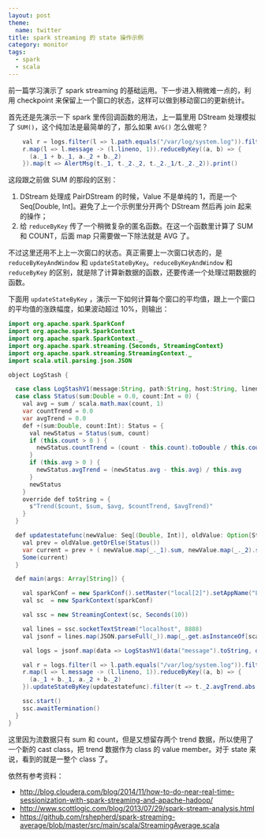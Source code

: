 ```yaml
---
layout: post
theme:
  name: twitter
title: spark streaming 的 state 操作示例
category: monitor
tags:
  - spark
  - scala
---
```


前一篇学习演示了 spark streaming 的基础运用。下一步进入稍微难一点的，利用 checkpoint 来保留上一个窗口的状态，这样可以做到移动窗口的更新统计。

首先还是先演示一下 spark 里传回调函数的用法，上一篇里用 DStream 处理模拟了 `SUM()`，这个纯加法是最简单的了，那么如果 `AVG()` 怎么做呢？

```java
    val r = logs.filter(l => l.path.equals("/var/log/system.log")).filter(l => l.lineno > 70)
    r.map(l => l.message -> (l.lineno, 1)).reduceByKey((a, b) => {
      (a._1 + b._1, a._2 + b._2)
    }).map(t => AlertMsg(t._1, t._2._2, t._2._1/t._2._2)).print()
```

这段跟之前做 SUM 的那段的区别：

1. DStream 处理成 PairDStream 的时候，Value 不是单纯的 1，而是一个 Seq[Double, Int]。避免了上一个示例里分开两个 DStream 然后再 join 起来的操作；
2. 给 `reduceByKey` 传了一个稍微复杂的匿名函数。在这一个函数里计算了 SUM 和 COUNT，后面 map 只需要做一下除法就是 AVG 了。

不过这里还用不上上一次窗口的状态。真正需要上一次窗口状态的，是 `reduceByKeyAndWindow` 和 `updateStateByKey`。`reduceByKeyAndWindow` 和 `reduceByKey` 的区别，就是除了计算新数据的函数，还要传递一个处理过期数据的函数。

下面用 `updateStateByKey` ，演示一下如何计算每个窗口的平均值，跟上一个窗口的平均值的涨跌幅度，如果波动超过 10%，则输出：

```java
import org.apache.spark.SparkConf
import org.apache.spark.SparkContext
import org.apache.spark.SparkContext._
import org.apache.spark.streaming.{Seconds, StreamingContext}
import org.apache.spark.streaming.StreamingContext._
import scala.util.parsing.json.JSON

object LogStash {

  case class LogStashV1(message:String, path:String, host:String, lineno:Double, timestamp:String)
  case class Status(sum:Double = 0.0, count:Int = 0) {
    val avg = sum / scala.math.max(count, 1)
    var countTrend = 0.0
    var avgTrend = 0.0
    def +(sum:Double, count:Int): Status = {
      val newStatus = Status(sum, count)
      if (this.count > 0 ) {
        newStatus.countTrend = (count - this.count).toDouble / this.count
      }
      if (this.avg > 0 ) {
        newStatus.avgTrend = (newStatus.avg - this.avg) / this.avg
      }
      newStatus
    }
    override def toString = {
      s"Trend($count, $sum, $avg, $countTrend, $avgTrend)"
    }
  }

  def updatestatefunc(newValue: Seq[(Double, Int)], oldValue: Option[Status]): Option[Status] = {
    val prev = oldValue.getOrElse(Status())
    var current = prev + ( newValue.map(_._1).sum, newValue.map(_._2).sum )
    Some(current)
  }

  def main(args: Array[String]) {

    val sparkConf = new SparkConf().setMaster("local[2]").setAppName("LogStash")
    val sc  = new SparkContext(sparkConf)

    val ssc = new StreamingContext(sc, Seconds(10))

    val lines = ssc.socketTextStream("localhost", 8888)
    val jsonf = lines.map(JSON.parseFull(_)).map(_.get.asInstanceOf[scala.collection.immutable.Map[String, Any]])

    val logs = jsonf.map(data => LogStashV1(data("message").toString, data("path").toString, data("host").toString, data("lineno").toString.toDouble, data("@timestamp").toString))

    val r = logs.filter(l => l.path.equals("/var/log/system.log")).filter(l => l.lineno > 70)
    r.map(l => l.message -> (l.lineno, 1)).reduceByKey((a, b) => {
      (a._1 + b._1, a._2 + b._2)
    }).updateStateByKey(updatestatefunc).filter(t => t._2.avgTrend.abs > 0.1).print()

    ssc.start()
    ssc.awaitTermination()
  }
}
```

这里因为流数据只有 sum 和 count，但是又想留存两个 trend 数据，所以使用了一个新的 cast class，把 trend 数据作为 class 的 value member。对于 state 来说，看到的就是一整个 class 了。

依然有参考资料：

* <http://blog.cloudera.com/blog/2014/11/how-to-do-near-real-time-sessionization-with-spark-streaming-and-apache-hadoop/>
* <http://www.scottlogic.com/blog/2013/07/29/spark-stream-analysis.html>
* <https://github.com/rshepherd/spark-streaming-average/blob/master/src/main/scala/StreamingAverage.scala>
